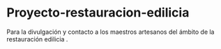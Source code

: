 # Proyecto-restauracion-edilicia
Para la divulgación y contacto a los maestros artesanos del ámbito de la restauración edilicia .

